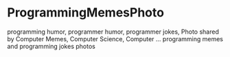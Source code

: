 # ProgrammingMemesPhoto
programming humor, programmer humor, programmer jokes, Photo shared by Computer Memes, Computer Science, Computer ... programming memes and programming jokes photos
